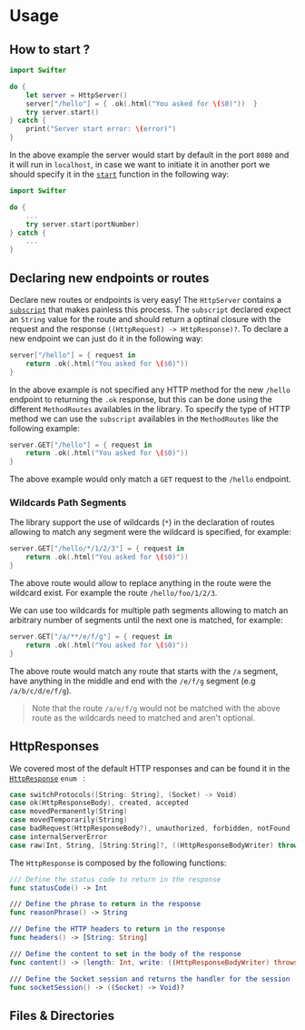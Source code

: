 # Usage

## How to start ?
```swift
import Swifter 

do {
    let server = HttpServer()
    server["/hello"] = { .ok(.html("You asked for \($0)"))  }
    try server.start()
} catch {
    print("Server start error: \(error)")
}
```

In the above example the server would start by default in the port `8080` and it will run in `localhost`, in case we want to initiate it in another port we should specify it in the [`start`](https://github.com/httpswift/swifter/blob/a6a2ba276eeeeeb962addc3621aa417ffcd01537/Sources/HttpServerIO.swift#L72) function in the following way:

```swift
import Swifter 

do {
    ...
    try server.start(portNumber)
} catch {
    ...
}
```

## Declaring new endpoints or routes

Declare new routes or endpoints is very easy! The `HttpServer` contains a [`subscript`](https://github.com/httpswift/swifter/blob/a6a2ba276eeeeeb962addc3621aa417ffcd01537/Sources/HttpServer.swift#L35) that makes painless this process. The `subscript` declared expect an `String` value for the route and should return a optinal closure with the request and the response `((HttpRequest) -> HttpResponse)?`. To declare a new endpoint we can just do it in the following way:


```swift
server["/hello"] = { request in 
    return .ok(.html("You asked for \($0)")) 
}
```

In the above example is not specified any HTTP method for the new `/hello` endpoint to returning the `.ok` response, but this can be done using the different `MethodRoutes` availables in the library. To specify the type of HTTP method we can use the `subscript` availables in the `MethodRoutes` like the following example:

```swift
server.GET["/hello"] = { request in
    return .ok(.html("You asked for \($0)")) 
}
```

The above example would only match a `GET` request to the `/hello` endpoint.

### Wildcards Path Segments

The library support the use of wildcards (`*`) in the declaration of routes allowing to match any segment were the wildcard is specified, for example:

```swift
server.GET["/hello/*/1/2/3"] = { request in
    return .ok(.html("You asked for \($0)")) 
}
```

The above route would allow to replace anything in the route were the wildcard exist. For example the route `/hello/foo/1/2/3`.

We can use too wildcards for multiple path segments allowing to match an arbitrary number of segments until the next one is matched, for example:

```swift
server.GET["/a/**/e/f/g"] = { request in
    return .ok(.html("You asked for \($0)")) 
}
```

The above route would match any route that starts with the `/a` segment, have anything in the middle and end with the `/e/f/g` segment (e.g `/a/b/c/d/e/f/g`).

>Note that the route `/a/e/f/g` would not be matched with the above route as the wildcards need to matched and aren't optional.

## HttpResponses

We covered most of the default HTTP responses and can be found it in the [`HttpResponse`](https://github.com/httpswift/swifter/blob/a6a2ba276eeeeeb962addc3621aa417ffcd01537/Sources/HttpResponse.swift#L80) `enum ` :

```swift
case switchProtocols([String: String], (Socket) -> Void)
case ok(HttpResponseBody), created, accepted
case movedPermanently(String)
case movedTemporarily(String)
case badRequest(HttpResponseBody?), unauthorized, forbidden, notFound
case internalServerError
case raw(Int, String, [String:String]?, ((HttpResponseBodyWriter) throws -> Void)? )
```

The `HttpResponse` is composed by the following functions:

```swift
/// Define the status code to return in the response
func statusCode() -> Int 

/// Define the phrase to return in the response
func reasonPhrase() -> String

/// Define the HTTP headers to return in the response
func headers() -> [String: String]

/// Define the content to set in the body of the response
func content() -> (length: Int, write: ((HttpResponseBodyWriter) throws -> Void)?)

/// Define the Socket session and returns the handler for the session
func socketSession() -> ((Socket) -> Void)?
```

## Files & Directories
